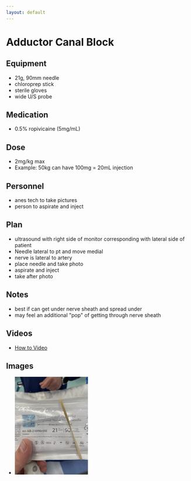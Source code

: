 ```yaml
---
layout: default
---
```


# Adductor Canal Block

## Equipment
* 21g, 90mm needle
* chloroprep stick
* sterile gloves
* wide U/S probe

## Medication
* 0.5% ropivicaine (5mg/mL)

## Dose
* 2mg/kg max
* Example: 50kg can have 100mg = 20mL injection

## Personnel
  * anes tech to take pictures
  * person to aspirate and inject

## Plan
* ultrasound with right side of monitor corresponding with lateral side of patient
* Needle lateral to pt and move medial
* nerve is lateral to artery
* place needle and take photo
* aspirate and inject
* take after photo

## Notes
* best if can get under nerve sheath and spread under
* may feel an additional "pop" of getting through nerve sheath

## Videos
* [How to Video](https://youtu.be/aiW_rQRKpnw)

## Images

* ![Needle Pic](/docs/assets/images/21g_90mm_size.jpeg)